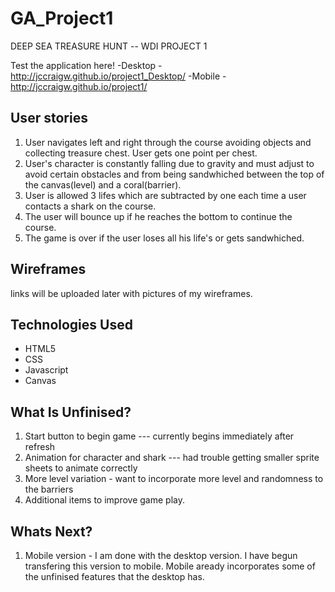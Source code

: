 # GA_Project1


DEEP SEA TREASURE HUNT -- WDI PROJECT 1

Test the application here! 
-Desktop - http://jccraigw.github.io/project1_Desktop/ 
-Mobile - http://jccraigw.github.io/project1/

## User stories
1. User navigates left and right through the course avoiding objects and collecting treasure chest. User gets one point per chest.
2. User's character is constantly falling due to gravity and must adjust to avoid certain obstacles and from being sandwhiched between the top of the canvas(level) and a coral(barrier).
3. User is allowed 3 lifes which are subtracted by one each time a user contacts a shark on the course. 
4. The user will bounce up if he reaches the bottom to continue the course.
5. The game is over if the user loses all his life's or gets sandwhiched.

## Wireframes

links will be uploaded later with pictures of my wireframes.
## Technologies Used	
- HTML5
- CSS
- Javascript
- Canvas
	
## What Is Unfinised?
1. Start button to begin game --- currently begins immediately after refresh
2. Animation for character and shark --- had trouble getting smaller sprite sheets to animate correctly
3. More level variation - want to incorporate more level and randomness to the barriers
4. Additional items to improve game play.
	


## Whats Next?
1. Mobile version - I am done with the desktop version. I have begun transfering this version to mobile. Mobile aready incorporates some of the unfinised features that the desktop has.
